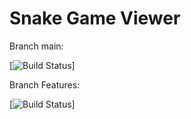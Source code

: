 # Snake Game Viewer
Branch main: 

[![Build Status](https://www.travis-ci.com/campbell184/SnakeGameViewer.svg?branch=main)]


Branch Features: 

[![Build Status](https://www.travis-ci.com/campbell184/SnakeGameViewer.svg?branch=Features_Viewer)]
